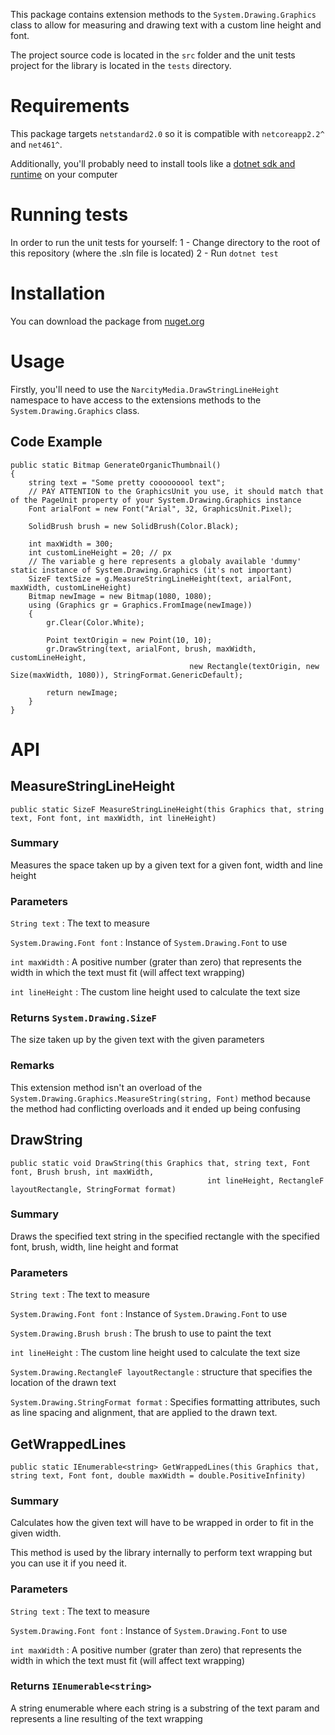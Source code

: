 This package contains extension methods to the `System.Drawing.Graphics` class to allow for measuring and drawing text with a custom line height and font.

The project source code is located in the `src` folder and the unit tests project for the library is located in the `tests` directory.

# Requirements
This package targets `netstandard2.0` so it is compatible with `netcoreapp2.2^` and `net461^`.

Additionally, you'll probably need to install tools like a [dotnet sdk and runtime](https://dotnet.microsoft.com/download) on your computer

# Running tests

In order to run the unit tests for yourself:
 1 - Change directory to the root of this repository (where the .sln file is located)
 2 - Run `dotnet test`

# Installation

You can download the package from [nuget.org](https://www.nuget.org/packages/DrawStringLineHeight/)

# Usage

Firstly, you'll need to use the `NarcityMedia.DrawStringLineHeight` namespace to have access to the extensions methods to the `System.Drawing.Graphics` class.

## Code Example

```Csharp
public static Bitmap GenerateOrganicThumbnail()
{
    string text = "Some pretty cooooooool text";
    // PAY ATTENTION to the GraphicsUnit you use, it should match that of the PageUnit property of your System.Drawing.Graphics instance
    Font arialFont = new Font("Arial", 32, GraphicsUnit.Pixel);

    SolidBrush brush = new SolidBrush(Color.Black);

    int maxWidth = 300;
    int customLineHeight = 20; // px
    // The variable g here represents a globaly available 'dummy' static instance of System.Drawing.Graphics (it's not important)
    SizeF textSize = g.MeasureStringLineHeight(text, arialFont, maxWidth, customLineHeight)
    Bitmap newImage = new Bitmap(1080, 1080);
    using (Graphics gr = Graphics.FromImage(newImage))
    {
        gr.Clear(Color.White);

        Point textOrigin = new Point(10, 10);
        gr.DrawString(text, arialFont, brush, maxWidth, customLineHeight,
                                        new Rectangle(textOrigin, new Size(maxWidth, 1080)), StringFormat.GenericDefault);

        return newImage;
    }
}
```

# API

## MeasureStringLineHeight

```Csharp
public static SizeF MeasureStringLineHeight(this Graphics that, string text, Font font, int maxWidth, int lineHeight)
```

### Summary
Measures the space taken up by a given text for a given font, width and line height

### Parameters
`String text` : The text to measure

`System.Drawing.Font font` : Instance of `System.Drawing.Font` to use

`int maxWidth` : A positive number (grater than zero) that represents the width in which the text must fit (will affect text wrapping)

`int lineHeight` : The custom line height used to calculate the text size


### Returns `System.Drawing.SizeF`
The size taken up by the given text with the given parameters

### Remarks
This extension method isn't an overload of the `System.Drawing.Graphics.MeasureString(string, Font)` method
because the method had conflicting overloads and it ended up being confusing

## DrawString

```Csharp
public static void DrawString(this Graphics that, string text, Font font, Brush brush, int maxWidth,
                                            int lineHeight, RectangleF layoutRectangle, StringFormat format)
```

### Summary
Draws the specified text string in the specified rectangle with the specified font, brush,
width, line height and format

### Parameters
`String text` : The text to measure

`System.Drawing.Font font` : Instance of `System.Drawing.Font` to use

`System.Drawing.Brush brush` : The brush to use to paint the text

`int lineHeight` : The custom line height used to calculate the text size

`System.Drawing.RectangleF layoutRectangle` : structure that specifies the location of the drawn text

`System.Drawing.StringFormat format` : Specifies formatting attributes, such as line spacing and alignment, that are applied to the drawn text.

## GetWrappedLines

```Csharp
public static IEnumerable<string> GetWrappedLines(this Graphics that, string text, Font font, double maxWidth = double.PositiveInfinity)
```

### Summary
Calculates how the given text will have to be wrapped in order to fit in the given width.

This method is used by the library internally to perform text wrapping but you can use it if you need it.

### Parameters

`String text` : The text to measure

`System.Drawing.Font font` : Instance of `System.Drawing.Font` to use

`int maxWidth` : A positive number (grater than zero) that represents the width in which the text must fit (will affect text wrapping)

### Returns `IEnumerable<string>`
A string enumerable where each string is a substring of the text param and represents a line
resulting of the text wrapping

